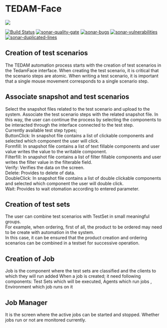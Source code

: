 # TEDAM-Face
<a href="http://www.logo.com.tr"><img src="https://www.logo.com.tr/img/logo.png"/></a>

[![Build Status](https://travis-ci.com/logobs/tedam-face.svg?branch=master)](https://travis-ci.com/logobs/tedam-face)
[![sonar-quality-gate][sonar-quality-gate]][sonar-url] [![sonar-bugs][sonar-bugs]][sonar-url] [![sonar-vulnerabilities][sonar-vulnerabilities]][sonar-url] [![sonar-duplicated-lines][sonar-dublicated-lines]][sonar-url]

[sonar-url]: https://sonarcloud.io/dashboard?id=com.lbs.tedam%3ATEDAMFaceV2
[sonar-quality-gate]: https://sonarcloud.io/api/project_badges/measure?project=com.lbs.tedam%3ATEDAMFaceV2&metric=alert_status
[sonar-bugs]: https://sonarcloud.io/api/project_badges/measure?project=com.lbs.tedam%3ATEDAMFaceV2&metric=bugs
[sonar-vulnerabilities]: https://sonarcloud.io/api/project_badges/measure?project=com.lbs.tedam%3ATEDAMFaceV2&metric=vulnerabilities
[sonar-dublicated-lines]: https://sonarcloud.io/api/project_badges/measure?project=com.lbs.tedam%3ATEDAMFaceV2&metric=duplicated_lines_density


## Creation of test scenarios

The TEDAM automation process starts with the creation of test scenarios in the TedamFace interface. 
When creating the test scenario, it is critical that the scenario steps are atomic.
When writing a test scenario, it is important  that a single mouse movement corresponds to a single scenario step.

## Associate snapshot and test scenarios

Select the snapshot files related to the test scenario and upload to the system. Associate the test scenario steps with the related snapshot file. In this way, the user can continue the process by selecting the components to be interacted through the interface connected to the test step.<br>
Currently available test step types;<br>
ButtonClick: In snapshot file contains a list of clickable components and selected which component the user will click.<br>
Formfill: In snapshot file contains a list of text fillable components and  user value writes the value to the writable component.<br>
Filterfill: In snapshot file contains a list of filter fillable components and user writes the filter value in the filterable field.<br>
Verify: Verifies the data on the screen.<br>
Delete: Provides to delete of data.<br>
DoubleClick: In snapshot file contains a list of double clickable components and selected which component the user will double click.<br>
Wait: Provides to wait otomation according to entered parameter.<br>

## Creation of test sets

The user can combine test scenarios with TestSet in small meaningful groups.<br>
For example, when ordering, first of all, the product to be ordered may need to be create with automation in the system.<br>
In this case, it can be ensured that the product creation and ordering scenarios can be combined in a testset for successive operation.<br> 

## Creation of Job
Job is the component where the test sets are classified and the clients to which they will run added
When a job is created; it need following components: Test Sets which will be executed, Agents which run jobs , Environment which job runs on it

## Job Manager
It is the screen where the active jobs can be started and stopped. Whether jobs run or not are monitored currently.


